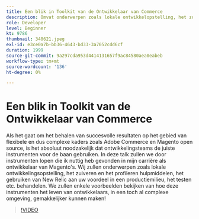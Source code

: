 ```yaml
---
title: Een blik in Toolkit van de Ontwikkelaar van Commerce
description: Omvat onderwerpen zoals lokale ontwikkelopstelling, het zuiveren en het profileren hulpmiddelen, het leveraging New Relic aan uw voordeel in een productiemilieu, en het testen.
role: Developer
level: Beginner
kt: 9786
thumbnail: 340621.jpeg
exl-id: e3ce0a7b-bb36-4643-bd33-3a7052cdd6cf
duration: 1999
source-git-commit: 9a297cda953d4414131657f9ac84580aea0eabeb
workflow-type: tm+mt
source-wordcount: '136'
ht-degree: 0%

---
```


# Een blik in Toolkit van de Ontwikkelaar van Commerce

Als het gaat om het behalen van succesvolle resultaten op het gebied van flexibele en dus complexe kaders zoals Adobe Commerce en Magento open source, is het absoluut noodzakelijk dat ontwikkelingsteams de juiste instrumenten voor de baan gebruiken. In deze talk zullen we door instrumenten lopen die ik nuttig heb gevonden in mijn carrière als ontwikkelaar van Magento&#39;s. Wij zullen onderwerpen zoals lokale ontwikkelingsopstelling, het zuiveren en het profileren hulpmiddelen, het gebruiken van New Relic aan uw voordeel in een productiemilieu, het testen etc. behandelen. We zullen enkele voorbeelden bekijken van hoe deze instrumenten het leven van ontwikkelaars, in een toch al complexe omgeving, gemakkelijker kunnen maken!

>[!VIDEO](https://video.tv.adobe.com/v/340621/?quality=12&learn=on)
